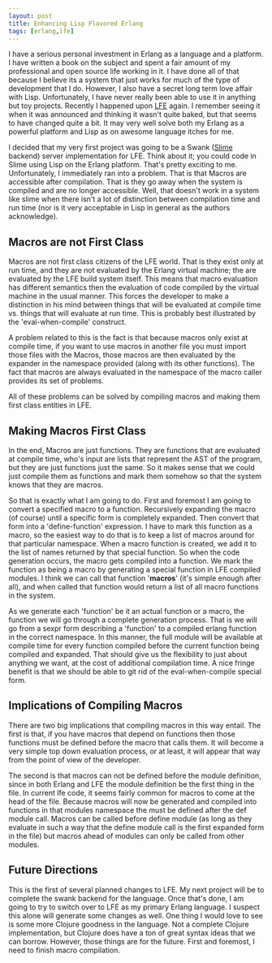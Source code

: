 ```yaml
---
layout: post
title: Enhancing Lisp Flavored Erlang
tags: [erlang,lfe]
---
```


I have a serious personal investment in Erlang as a language and a
platform. I have written a book on the subject and spent a fair amount
of my professional and open source life working in it. I have done all
of that because I believe its a system that just works for much
of the type of development that I do. However, I also have a secret
long term love affair with Lisp. Unfortunately, I have never really
been able to use it in anything but toy projects. Recently I happened
upon [LFE](https://github.com/rvirding/lfe) again. I remember seeing
it when it was announced and thinking it wasn't quite baked, but that
seems to have changed quite a bit. It may very well solve both my
Erlang as a powerful platform and Lisp as on awesome language itches
for me.

I decided that my very first project was going to be a Swank
([Slime](http://common-lisp.net/project/slime/) backend) server
implementation for LFE. Think about it; you could code in Slime using
Lisp on the Erlang platform. That's pretty exciting to
me. Unfortunately, I immediately ran into a problem. That is that
Macros are accessible after compilation. That is they go away when the
system is compiled and are no longer accessible. Well, that doesn't
work in a system like slime when there isn't a lot of distinction
between compilation time and run time (nor is it very acceptable in
Lisp in general as the authors acknowledge).

Macros are not First Class
--------------------------

Macros are not first class citizens of the LFE world. That is they
exist only at run time, and they are not evaluated by the Erlang
virtual machine; the are evaluated by the LFE build system
itself. This means that macro evaluation has different semantics then
the evaluation of code compiled by the virtual machine in the usual
manner. This forces the developer to make a distinction in his mind
between things that will be evaluated at compile time vs. things that
will evaluate at run time. This is probably best illustrated by the
'eval-when-compile' construct.

A problem related to this is the fact is that because macros only
exist at compile time, if you want to use macros in another file you
must import those files with the Macros, those macros are then
evaluated by the expander in the namespace provided (along with its
other functions). The fact that macros are always evaluated in the
namespace of the macro caller provides its set of problems.

All of these problems can be solved by compiling macros and making
them first class entities in LFE.

Making Macros First Class
-------------------------

In the end, Macros are just functions. They are functions that
are evaluated at compile time, who's input are lists that represent
the AST of the program, but they are just functions just the same. So
it makes sense that we could just compile them as functions and mark
them somehow so that the system knows that they are macros.

So that is exactly what I am going to do. First and foremost I am going
to convert a specified macro to a function. Recursively expanding the
macro (of course) until a specific form is completely expanded. Then
convert that form into a 'define-function' expression. I have to mark
this function as a macro, so the easiest way to do that is to keep a
list of macros around for that particular namespace. When a macro
function is created, we add it to the list of names returned by that
special function. So when the code generation occurs, the macro gets
compiled into a function. We mark the function as being a macro by
generating a special function in LFE compiled modules. I think we can
call that function '__macros__' (it's simple enough after all), and
when called that function would return a list of all macro functions in
the system.

As we generate each 'function' be it an actual function or a macro, the
function we will go through a complete generation process. That is we
will go from a sexpr form describing a 'function' to a compiled erlang
function in the correct namespace. In this manner, the full module will
be available at compile time for every function compiled before the
current function being compiled and expanded. That should give us
the flexibility to just about anything we want, at the cost of
additional compilation time. A nice fringe benefit is that we should
be able to git rid of the eval-when-compile special form.


Implications of Compiling Macros
--------------------------------

There are two big implications that compiling macros in this way
entail. The first is that, if you have macros that depend on
functions then those functions must be defined before the macro that
calls them. It will become a very simple top down evaluation process,
or at least, it will appear that way from the point of view of the
developer.

The second is that macros can not be defined before the module
definition, since in both Erlang and LFE the module definition be the
first thing in the file. In current lfe code, it seems fairly common
for macros to come at the head of the file. Because macros will now be
generated and compiled into functions in that modules namespace the
must be defined after the def module call. Macros can be called before
define module (as long as they evaluate in such a way that the define
module call is the first expanded form in the file) but macros ahead
of modules can only be called from other modules.

Future Directions
-----------------

This is the first of several planned changes to LFE. My next project
will be to complete the swank backend for the language. Once that's
done, I am going to try to switch over to LFE as my primary
Erlang language. I suspect this alone will generate some changes as
well. One thing I would love to see is some more Clojure
goodness in the language. Not a complete Clojure implementation, but
Clojure does have a ton of great syntax ideas that we can
borrow. However, those things are for the future. First and foremost,
I need to finish macro compilation.
